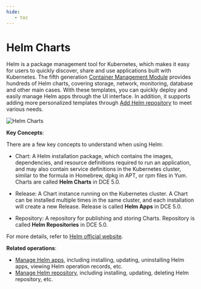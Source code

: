 ```yaml
---
hide:
   - toc
---
```


# Helm Charts

Helm is a package management tool for Kubernetes, which makes it easy for users to quickly discover, share and use applications built with Kubernetes. The fifth generation [Container Management Module](../../intro/index.md) provides hundreds of Helm charts, covering storage, network, monitoring, database and other main cases. With these templates, you can quickly deploy and easily manage Helm apps through the UI interface. In addition, it supports adding more personalized templates through [Add Helm repository](helm-repo.md) to meet various needs.

![Helm Charts](../images/helm14.png)

**Key Concepts**:

There are a few key concepts to understand when using Helm:

- Chart: A Helm installation package, which contains the images, dependencies, and resource definitions required to run an application, and may also contain service definitions in the Kubernetes cluster, similar to the formula in Homebrew, dpkg in APT, or rpm files in Yum. Charts are called __Helm Charts__ in DCE 5.0.

- Release: A Chart instance running on the Kubernetes cluster. A Chart can be installed multiple times in the same cluster, and each installation will create a new Release. Release is called __Helm Apps__ in DCE 5.0.

- Repository: A repository for publishing and storing Charts. Repository is called __Helm Repositories__ in DCE 5.0.

For more details, refer to [Helm official website](https://helm.sh/).

**Related operations**:

- [Manage Helm apps](helm-app.md), including installing, updating, uninstalling Helm apps, viewing Helm operation records, etc.
- [Manage Helm repository](helm-repo.md), including installing, updating, deleting Helm repository, etc.
